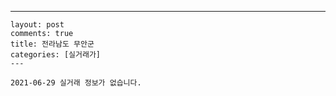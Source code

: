 ---
    layout: post
    comments: true
    title: 전라남도 무안군
    categories: [실거래가]
    ---

    2021-06-29 실거래 정보가 없습니다.

    